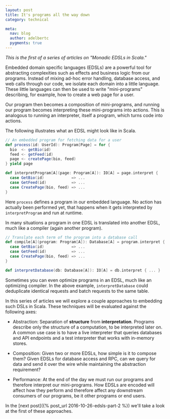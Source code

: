 ```yaml
---
layout: post
title: It's programs all the way down
category: technical

meta:
  nav: blog
  author: adelbertc
  pygments: true
---
```


*This is the first of a series of articles on "Monadic EDSLs in Scala."*

Embedded domain specific languages (EDSLs) are a powerful tool for
abstracting complexities such as effects and business logic from our
programs. Instead of mixing ad-hoc error handling, database access, and web
calls through our code, we isolate each domain into a little language. These
little languages can then be used to write "mini-programs" describing, for
example, how to create a web page for a user.

Our program then becomes a composition of mini-programs, and running our
program becomes interpreting these mini-programs into actions. This is
analogous to running an interpreter, itself a program, which turns code
into actions.

The following illustrates what an EDSL might look like in Scala.

```scala
// An embedded program for fetching data for a user
def process(id: UserId): Program[Page] = for {
  bio  <- getBio(id)
  feed <- getFeed(id)
  page <- createPage(bio, feed)
} yield page

def interpretProgram[A](page: Program[A]): IO[A] = page.interpret {
  case GetBio(id)            => ...
  case GetFeed(id)           => ...
  case CreatePage(bio, feed) => ...
}
```

Here `process` defines a program in our embedded language.
No action has actually been performed yet, that happens when it gets
interpreted by `interpretProgram` and run at runtime.

In many situations a program in one EDSL is translated into another EDSL,
much like a compiler (again another program).

```scala
// Translate each term of the program into a database call
def compile[A](program: Program[A]): Database[A] = program.interpret {
  case GetBio(id)            => ...
  case GetFeed(id)           => ...
  case CreatePage(bio, feed) => ...
}

def interpretDatabase(db: Database[A]): IO[A] = db.interpret { ... }
```

Sometimes you can even optimize programs in an EDSL, much like an optimizing
compiler. In the above example, `interpretDatabase` could deduplicate identical
requests and batch requests to the same table.

In this series of articles we will explore a couple approaches to embedding
such DSLs in Scala. These techniques will be evaluated against the following
axes:

* Abstraction: Separation of **structure** from **interpretation**. Programs
  describe only the structure of a computation, to be interpreted later on.
  A common use case is to have a live interpreter that queries databases and
  API endpoints and a test interpreter that works with in-memory stores.

* Composition: Given two or more EDSLs, how simple is it to compose them?
  Given EDSLs for database access and RPC, can we query for data and send
  it over the wire while maintaining the abstraction requirement?

* Performance: At the end of the day we must run our programs and therefore
  interpret our mini-programs. How EDSLs are encoded will affect
  how they perform and therefore affect any downstream consumers of our
  programs, be it other programs or end users.

In the [next post]({% post_url 2016-10-26-edsls-part-2 %}) we'll take a look
at the first of these approaches.
